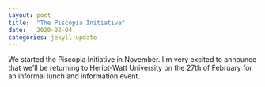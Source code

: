 ```yaml
---
layout: post
title:  "The Piscopia Initiative"
date:   2020-02-04 
categories: jekyll update
---
```


We started the Piscopia Initiative in November.
I'm very excited to announce that we'll be returning to Heriot-Watt University on the 27th of February for an informal lunch and information event.


<!---[gerry1]({{TiffanyVlaar.github.io}}/pics/gerry1.png)
![gerry2]({{TiffanyVlaar.github.io}}/pics/gerry2.png)-->



